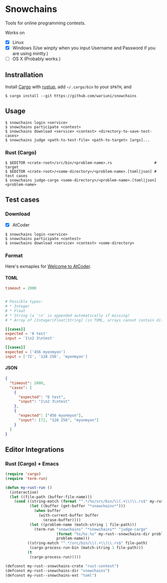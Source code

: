 # Snowchains

Tools for online programming contests.

Works on
- [x] Linux
- [x] Windows (Use winpty when you input Username and Password if you are using mintty.)
- [ ] OS X (Probably works.)

## Instrallation

Install [Cargo](https://github.com/rust-lang/cargo) with
[rustup](https://github.com/rust-lang-nursery/rustup.rs),
add `~/.cargo/bin` to your `$PATH`, and

```console
$ cargo install --git https://github.com/wariuni/snowchains
```

## Usage

```console
$ snowchains login <service>
$ snowchains participate <contest>
$ snowchains download <service> <contest> <directory-to-save-test-cases>
$ snowchains judge <path-to-test-file> <path-to-target> [args]...
```

### Rust (Cargo)

```console
$ $EDITOR <crate-root>/src/bin/<problem-name>.rs                   # target
$ $EDITOR <crate-root>/<some-directory>/<problem-name>.[toml|json] # test cases
$ snowchains judge-cargo <some-directory>/<problem-name>.[toml|json] <problem-name>
```

## Test cases

### Download

- [x] AtCoder

```console
$ snowchains login <service>
$ snowchains participate <contest>
$ snowchains download <service> <contest> <some-directory>
```

### Format

Here's exmaples for [Welcome to AtCoder](http://practice.contest.atcoder.jp/tasks/practice_1).

#### TOML

```toml
timeout = 2000


# Possible types: 
# * Integer
# * Float
# * String (a '\n' is appended automatically if missing)
# * Array of [Integer|Float|String] (in TOML, arrays cannot contain different types of data)

[[cases]]
expected = '6 test'
input = '1\n2 3\ntest'

[[cases]]
expected = ['456 myonmyon']
input = ['72', '128 256', 'myonmyon']
```

#### JSON

```json
{
  "timeout": 2000,
  "cases": [
    {
      "expected": "6 test",
      "input": "1\n2 3\ntest"
    },
    {
      "expected": ["456 myonmyon"],
      "input": [72, "128 256", "myonmyon"]
    }
  ]
}
```

## Editor Integrations

### Rust (Cargo) + Emacs

```lisp
(require 'cargo)
(require 'term-run)

(defun my-rust-run ()
  (interactive)
  (let ((file-path (buffer-file-name)))
    (cond ((string-match (format "^.*/%s/src/bin/\\(.+\\)\\.rs$" my-rust--snowchains-crate) file-path)
           (let ((buffer (get-buffer "*snowchains*")))
             (when buffer
               (with-current-buffer buffer
                 (erase-buffer))))
           (let ((problem-name (match-string 1 file-path)))
             (term-run "snowchains" "*snowchains*" "judge-cargo"
                       (format "%s/%s.%s" my-rust--snowchains-dir problem-name my-rust--snowchains-ext)
                       problem-name)))
          ((string-match "^.*/src/bin/\\(.+\\)\\.rs$" file-path)
           (cargo-process-run-bin (match-string 1 file-path)))
          (t
           (cargo-process-run)))))

(defconst my-rust--snowchains-crate "rust-contest")
(defconst my-rust--snowchains-dir "snowchains")
(defconst my-rust--snowchains-ext "toml")
```
